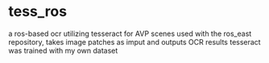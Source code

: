 # tess_ros
a ros-based ocr utilizing tesseract for AVP scenes
used with the ros_east repository, takes image patches as imput and outputs OCR results
tesseract was trained with my own dataset
